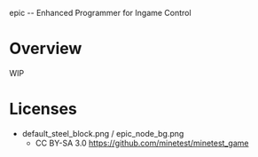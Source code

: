 
epic -- Enhanced Programmer for Ingame Control

# Overview

WIP

# Licenses

* default_steel_block.png / epic_node_bg.png
  * CC BY-SA 3.0 https://github.com/minetest/minetest_game
